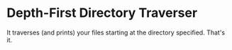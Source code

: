 # Depth-First Directory Traverser

It traverses (and prints) your files starting at the directory specified.
That's it.